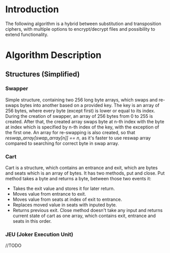 # Introduction
The following algorithm is a hybrid between substitution and transposition ciphers, with multiple options to encrypt/decrypt files and possibility to extend functionality.
# Algorithm Description
## Structures (Simplified)
### Swapper
Simple structure, containing two 256 long byte arrays, which swaps and re-swaps bytes into another based on a provided key. The key is an array of 256 bytes, where every byte (except first) is lower or equal to its index. During the creation of swapper, an array of 256 bytes from 0 to 255 is created. After that, the created array swaps byte at n-th index with the byte at index which is specified by n-th index of the key, with the exception of the first one. An array for re-swapping is also created, so that *reswap_array[swap_array[n]] == n*, as it's faster to use reswap array compared to searching for correct byte in swap array.
### Cart
Cart is a structure, which contains an entrance and exit, which are bytes and seats which is an array of bytes. It has two methods, put and close. Put method takes a byte and returns a byte, between those two events it:
+ Takes the exit value and stores it for later return.
+ Moves value from entrance to exit.
+ Moves value from seats at index of exit to entrance.
+ Replaces moved value in seats with inputed byte.
+ Returns previous exit.
Close method doesn't take any input and returns current state of cart as one array, which contains exit, entrance and seats in this order.
### JEU (Joker Execution Unit)
//TODO
